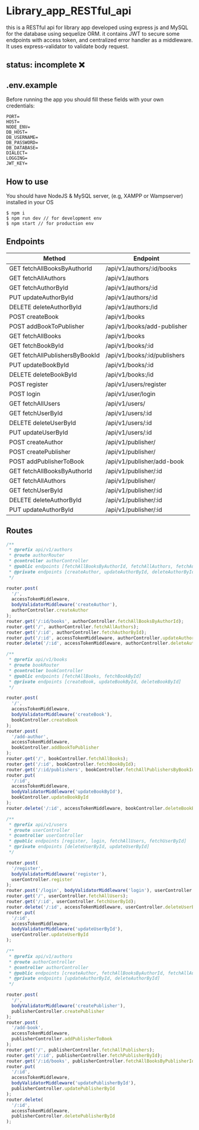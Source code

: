 # Library_app_RESTful_api

this is a RESTful api for library app developed using express js and MySQL for the database using sequelize ORM. it contains JWT to secure some endpoints with access token, and centralized error handler as a middleware. It uses express-validator to validate body request.

## status: incomplete ❌

## .env.example

Before running the app you should fill these fields with your own credentials:

```
PORT=
HOST=
NODE_ENV=
DB_HOST=
DB_USERNAME=
DB_PASSWORD=
DB_DATABASE=
DIALECT=
LOGGING=
JWT_KEY=
```

## How to use

You should have NodeJS & MySQL server, (e.g, XAMPP or Wampserver) installed in your OS

```
$ npm i
$ npm run dev // for development env
$ npm start // for production env
```

## Endpoints

| Method                         | Endpoint                     |
| ------------------------------ | ---------------------------- |
| GET fetchAllBooksByAuthorId    | /api/v1/authors/:id/books    |
| GET fetchAllAuthors            | /api/v1/authors              |
| GET fetchAuthorById            | /api/v1/authors/:id          |
| PUT updateAuthorById           | /api/v1/authors/:id          |
| DELETE deleteAuthorById        | /api/v1/authors:/id          |
| POST createBook                | /api/v1/books                |
| POST addBookToPublisher        | /api/v1/books/add-publisher  |
| GET fetchAllBooks              | /api/v1/books                |
| GET fetchBookById              | /api/v1/books/:id            |
| GET fetchAllPublishersByBookId | /api/v1/books/:id/publishers |
| PUT updateBookById             | /api/v1/books/:id            |
| DELETE deleteBookById          | /api/v1/books:/id            |
| POST register                  | /api/v1/users/register       |
| POST login                     | /api/v1/user/login           |
| GET fetchAllUsers              | /api/v1/users/               |
| GET fetchUserById              | /api/v1/users/:id            |
| DELETE deleteUserById          | /api/v1/users/:id            |
| PUT updateUserById             | /api/v1/users/:id            |
| POST createAuthor              | /api/v1/publisher/           |
| POST createPublisher           | /api/v1/publisher/           |
| POST addPublisherToBook        | /api/v1/publisher/add-book   |
| GET fetchAllBooksByAuthorId    | /api/v1/publisher/:id        |
| GET fetchAllAuthors            | /api/v1/publisher/           |
| GET fetchUserById              | /api/v1/publisher/:id        |
| DELETE deleteAuthorById        | /api/v1/publisher/:id        |
| PUT updateAuthorById           | /api/v1/publisher/:id        |

## Routes

```javascript
/**
 * @prefix api/v1/authors
 * @route authorRouter
 * @controller authorController
 * @public endpoints [fetchAllBooksByAuthorId, fetchAllAuthors, fetchAuthorById]
 * @private endpoints [createAuthor, updateAuthorById, deleteAuthorById]
 */

router.post(
  '/',
  accessTokenMiddleware,
  bodyValidatorMiddleware('createAuthor'),
  authorController.createAuthor
);
router.get('/:id/books', authorController.fetchAllBooksByAuthorId);
router.get('/', authorController.fetchAllAuthors);
router.get('/:id', authorController.fetchAuthorById);
router.put('/:id', accessTokenMiddleware, authorController.updateAuthorById);
router.delete('/:id', accessTokenMiddleware, authorController.deleteAuthorById);

/**
 * @prefix api/v1/books
 * @route bookRouter
 * @controller bookController
 * @public endpoints [fetchAllBooks, fetchBookById]
 * @private endpoints [createBook, updateBookById, deleteBookById]
 */

router.post(
  '/',
  accessTokenMiddleware,
  bodyValidatorMiddleware('createBook'),
  bookController.createBook
);
router.post(
  '/add-author',
  accessTokenMiddleware,
  bookController.addBookToPublisher
);
router.get('/', bookController.fetchAllBooks);
router.get('/:id', bookController.fetchBookById);
router.get('/:id/publishers', bookController.fetchAllPublishersByBookId);
router.put(
  '/:id',
  accessTokenMiddleware,
  bodyValidatorMiddleware('updateBookById'),
  bookController.updateBookById
);
router.delete('/:id', accessTokenMiddleware, bookController.deleteBookById);

/**
 * @prefix api/v1/users
 * @route userController
 * @controller userController
 * @public endpoints [register, login, fetchAllUsers, fetchUserById]
 * @private endpoints [deleteUserById, updateUserById]
 */

router.post(
  '/register',
  bodyValidatorMiddleware('register'),
  userController.register
);
router.post('/login', bodyValidatorMiddleware('login'), userController.login);
router.get('/', userController.fetchAllUsers);
router.get('/:id', userController.fetchUserById);
router.delete('/:id', accessTokenMiddleware, userController.deleteUserById);
router.put(
  '/:id',
  accessTokenMiddleware,
  bodyValidatorMiddleware('updateUserById'),
  userController.updateUserById
);

/**
 * @prefix api/v1/authors
 * @route authorController
 * @controller authorController
 * @public endpoints [createAuthor, fetchAllBooksByAuthorId, fetchAllAuthors]
 * @private endpoints [updateAuthorById, deleteAuthorById]
 */

router.post(
  '/',
  bodyValidatorMiddleware('createPublisher'),
  publisherController.createPublisher
);
router.post(
  '/add-book',
  accessTokenMiddleware,
  publisherController.addPublisherToBook
);
router.get('/', publisherController.fetchAllPublishers);
router.get('/:id', publisherController.fetchPublisherById);
router.get('/:id/books', publisherController.fetchAllBooksByPublisherId);
router.put(
  '/:id',
  accessTokenMiddleware,
  bodyValidatorMiddleware('updatePublisherById'),
  publisherController.updatePublisherById
);
router.delete(
  '/:id',
  accessTokenMiddleware,
  publisherController.deletePublisherById
);
```
